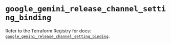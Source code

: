 # `google_gemini_release_channel_setting_binding`

Refer to the Terraform Registry for docs: [`google_gemini_release_channel_setting_binding`](https://registry.terraform.io/providers/hashicorp/google/6.39.0/docs/resources/gemini_release_channel_setting_binding).
